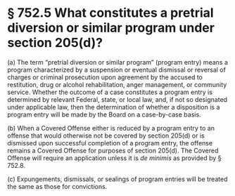 # § 752.5   What constitutes a pretrial diversion or similar program under section 205(d)?

(a) The term “pretrial diversion or similar program” (program entry) means a program characterized by a suspension or eventual dismissal or reversal of charges or criminal prosecution upon agreement by the accused to restitution, drug or alcohol rehabilitation, anger management, or community service. Whether the outcome of a case constitutes a program entry is determined by relevant Federal, state, or local law, and, if not so designated under applicable law, then the determination of whether a disposition is a program entry will be made by the Board on a case-by-case basis.


(b) When a Covered Offense either is reduced by a program entry to an offense that would otherwise not be covered by section 205(d) or is dismissed upon successful completion of a program entry, the offense remains a Covered Offense for purposes of section 205(d). The Covered Offense will require an application unless it is *de minimis* as provided by § 752.8.


(c) Expungements, dismissals, or sealings of program entries will be treated the same as those for convictions.






